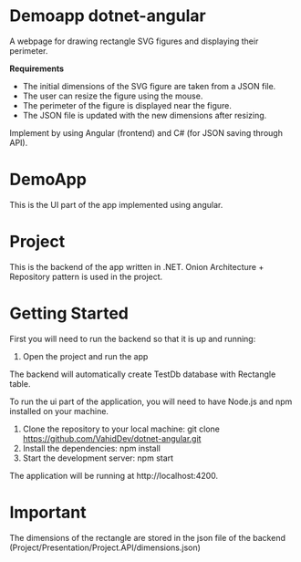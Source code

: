 # Demoapp dotnet-angular
A webpage for drawing rectangle SVG figures and displaying their perimeter.

**Requirements**
- The initial dimensions of the SVG figure are taken from a JSON file.
- The user can resize the figure using the mouse.
- The perimeter of the figure is displayed near the figure.
- The JSON file is updated with the new dimensions after resizing.

Implement by using Angular (frontend) and C# (for JSON saving through API).

# DemoApp
This is the UI part of the app implemented using angular.

# Project
This is the backend of the app written in .NET. Onion Architecture + Repository pattern is used in the project. 

# Getting Started
First you will need to run the backend so that it is up and running:

1. Open the project and run the app

The backend will automatically create TestDb database with Rectangle table.

To run the ui part of the application, you will need to have Node.js and npm installed on your machine.

1. Clone the repository to your local machine:
    git clone https://github.com/VahidDev/dotnet-angular.git
2. Install the dependencies:
    npm install
3. Start the development server:
    npm start

The application will be running at http://localhost:4200.

# Important
The dimensions of the rectangle are stored in the json file of the backend (Project/Presentation/Project.API/dimensions.json)
